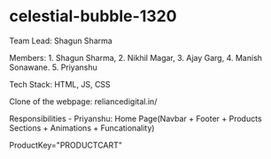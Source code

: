 # celestial-bubble-1320

Team Lead: Shagun Sharma

Members: 1. Shagun Sharma, 2. Nikhil Magar, 3. Ajay Garg, 4. Manish Sonawane. 5. Priyanshu

Tech Stack: HTML, JS, CSS

Clone of the webpage: reliancedigital.in/

Responsibilities - 
Priyanshu: Home Page(Navbar + Footer + Products Sections + Animations + Funcationality)

ProductKey="PRODUCTCART"
